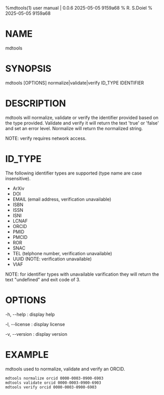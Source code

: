 %mdtools(1) user manual | 0.0.6 2025-05-05 9159a68
% R. S.Doiel
% 2025-05-05 9159a68
    
# NAME
    
mdtools
    
# SYNOPSIS
    
mdtools [OPTIONS] normalize|validate|verify ID_TYPE IDENTIFIER
    
# DESCRIPTION
    
mdtools will normalize, validate or verify the identifier provided
based on the type provided. Validate and verify it will return the text
'true' or 'false' and set an error level. Normalize will return the
normalized string.

NOTE: verify requires network access.

# ID_TYPE

The following identifier types are supported (type name are case insensitive).

- ArXiv
- DOI
- EMAIL (email address, verification unavailable)
- ISBN
- ISSN
- ISNI
- LCNAF
- ORCID
- PMID
- PMCID
- ROR
- SNAC
- TEL (telphone number, verification unavailable)
- UUID (NOTE: verification unavailable)
- VIAF

NOTE: for identifier types with unavailable varification they will return
the text "undefined" and exit code of 3.

# OPTIONS

-h, --help
: display help

-l, --license
: display license

-v, --version
: display version


# EXAMPLE

mdtools used to normalize, validate and verify an ORCID.

~~~shell
mdtools normalize orcid 0000-0003-0900-6903
mdtools validate orcid 0000-0003-0900-6903
mdtools verify orcid 0000-0003-0900-6903
~~~
  

